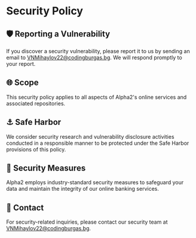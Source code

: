 # Security Policy

## 🛡️ Reporting a Vulnerability

If you discover a security vulnerability, please report it to us by sending an email to VNMihaylov22@codingburgas.bg. We will respond promptly to your report.

## 🌐 Scope

This security policy applies to all aspects of Alpha2's online services and associated repositories.

## ⚓ Safe Harbor

We consider security research and vulnerability disclosure activities conducted in a responsible manner to be protected under the Safe Harbor provisions of this policy.

## 🔐 Security Measures

Alpha2 employs industry-standard security measures to safeguard your data and maintain the integrity of our online banking services.

## 📧 Contact

For security-related inquiries, please contact our security team at VNMihaylov22@codingburgas.bg.
